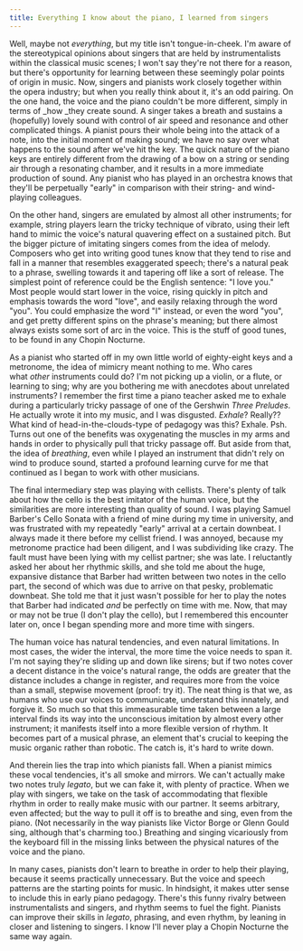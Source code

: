 ```yaml
---
title: Everything I know about the piano, I learned from singers
---
```


Well, maybe not _everything_, but my title isn't tongue-in-cheek. I'm aware of the stereotypical opinions about singers that are held by instrumentalists within the classical music scenes; I won't say they're not there for a reason, but there's opportunity for learning between these seemingly polar points of origin in music. Now, singers and pianists work closely together within the opera industry; but when you really think about it, it's an odd pairing. On the one hand, the voice and the piano couldn't be more different, simply in terms of _how _they create sound. A singer takes a breath and sustains a (hopefully) lovely sound with control of air speed and resonance and other complicated things. A pianist pours their whole being into the attack of a note, into the initial moment of making sound; we have no say over what happens to the sound after we've hit the key. The quick nature of the piano keys are entirely different from the drawing of a bow on a string or sending air through a resonating chamber, and it results in a more immediate production of sound. Any pianist who has played in an orchestra knows that they'll be perpetually "early" in comparison with their string- and wind-playing colleagues.

On the other hand, singers are emulated by almost all other instruments; for example, string players learn the tricky technique of vibrato, using their left hand to mimic the voice's natural quavering effect on a sustained pitch. But the bigger picture of imitating singers comes from the idea of melody. Composers who get into writing good tunes know that they tend to rise and fall in a manner that resembles exaggerated speech; there's a natural peak to a phrase, swelling towards it and tapering off like a sort of release. The simplest point of reference could be the English sentence: "I love you." Most people would start lower in the voice, rising quickly in pitch and emphasis towards the word "love", and easily relaxing through the word "you". You could emphasize the word "I" instead, or even the word "you", and get pretty different spins on the phrase's meaning; but there almost always exists some sort of arc in the voice. This is the stuff of good tunes, to be found in any Chopin Nocturne.

As a pianist who started off in my own little world of eighty-eight keys and a metronome, the idea of mimicry meant nothing to me. Who cares what _other_ instruments could do? I'm not picking up a violin, or a flute, or learning to sing; why are you bothering me with anecdotes about unrelated instruments? I remember the first time a piano teacher asked me to exhale during a particularly tricky passage of one of the Gershwin _Three Preludes_. He actually wrote it into my music, and I was disgusted. _Exhale_? Really?? What kind of head-in-the-clouds-type of pedagogy was this? Exhale. Psh. Turns out one of the benefits was oxygenating the muscles in my arms and hands in order to physically pull that tricky passage off. But aside from that, the idea of _breathing_, even while I played an instrument that didn't rely on wind to produce sound, started a profound learning curve for me that continued as I began to work with other musicians.

The final intermediary step was playing with cellists. There's plenty of talk about how the cello is the best imitator of the human voice, but the similarities are more interesting than quality of sound. I was playing Samuel Barber's Cello Sonata with a friend of mine during my time in university, and was frustrated with my repeatedly "early" arrival at a certain downbeat. I always made it there before my cellist friend. I was annoyed, because my metronome practice had been diligent, and I was subdividing like crazy. The fault must have been lying with my cellist partner; she was late. I reluctantly asked her about her rhythmic skills, and she told me about the huge, expansive distance that Barber had written between two notes in the cello part, the second of which was due to arrive on that pesky, problematic downbeat. She told me that it just wasn't possible for her to play the notes that Barber had indicated _and_ be perfectly on time with me. Now, that may or may not be true (I don't play the cello), but I remembered this encounter later on, once I began spending more and more time with singers.

The human voice has natural tendencies, and even natural limitations. In most cases, the wider the interval, the more time the voice needs to span it. I'm not saying they're sliding up and down like sirens; but if two notes cover a decent distance in the voice's natural range, the odds are greater that the distance includes a change in register, and requires more from the voice than a small, stepwise movement (proof: try it). The neat thing is that we, as humans who use our voices to communicate, understand this innately, and forgive it. So much so that this immeasurable time taken between a large interval finds its way into the unconscious imitation by almost every other instrument; it manifests itself into a more flexible version of rhythm. It becomes part of a musical phrase, an element that's crucial to keeping the music organic rather than robotic. The catch is, it's hard to write down.

And therein lies the trap into which pianists fall. When a pianist mimics these vocal tendencies, it's all smoke and mirrors. We can't actually make two notes truly _legato_, but we can fake it, with plenty of practice. When we play with singers, we take on the task of accommodating that flexible rhythm in order to really make music with our partner. It seems arbitrary, even affected; but the way to pull it off is to breathe and sing, even from the piano. (Not necessarily in the way pianists like Victor Borge or Glenn Gould sing, although that's charming too.) Breathing and singing vicariously from the keyboard fill in the missing links between the physical natures of the voice and the piano.

In many cases, pianists don't learn to breathe in order to help their playing, because it seems practically unnecessary. But the voice and speech patterns are the starting points for music. In hindsight, it makes utter sense to include this in early piano pedagogy. There's this funny rivalry between instrumentalists and singers, and rhythm seems to fuel the fight. Pianists can improve their skills in _legato_, phrasing, and even rhythm, by leaning in closer and listening to singers. I know I'll never play a Chopin Nocturne the same way again.
